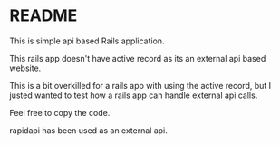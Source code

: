 # README

This is simple api based Rails application.

This rails app doesn't have active record as its an external api based website.

This is a bit overkilled for a rails app with using the active record, but I justed wanted to test how a rails app can handle external api calls.

Feel free to copy the code.

rapidapi has been used as an external api.
